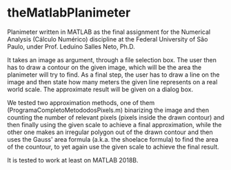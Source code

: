 # theMatlabPlanimeter

  Planimeter written in MATLAB as the final assignment for the Numerical Analysis (Cálculo Numérico) discipline at the Federal University of São Paulo, under Prof. Leduíno Salles Neto, Ph.D.


It takes an image as argument, through a file selection box. The user then has to draw a contour on the given image, which will be the area the planimeter will try to find. As a final step, the user has to draw a line on the image and then state how many meters the given line represents on a real world scale. The approximate result will be given on a dialog box.


We tested two approximation methods, one of them (ProgramaCompletoMetododosPixels.m) binarizing the image and then counting the number of relevant pixels (pixels inside the drawn contour) and then finally using the given scale to achieve a final approximation, while the other one makes an irregular polygon out of the drawn contour and then uses the Gauss' area formula (a.k.a. the shoelace formula) to find the area of the countour, to yet again use the given scale to achieve the final result.



It is tested to work at least on MATLAB 2018B.

